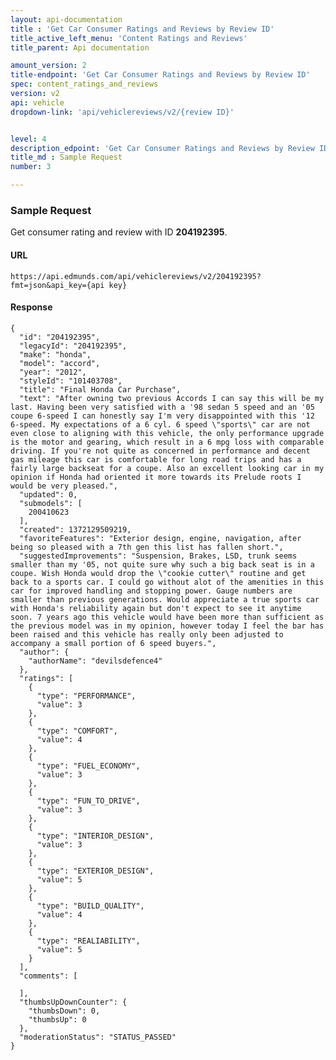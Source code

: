 ```yaml
---
layout: api-documentation
title : 'Get Car Consumer Ratings and Reviews by Review ID'
title_active_left_menu: 'Content Ratings and Reviews'
title_parent: Api documentation

amount_version: 2
title-endpoint: 'Get Car Consumer Ratings and Reviews by Review ID'
spec: content_ratings_and_reviews
version: v2
api: vehicle
dropdown-link: 'api/vehiclereviews/v2/{review ID}'


level: 4
description_edpoint: 'Get Car Consumer Ratings and Reviews by Review ID'
title_md : Sample Request
number: 3

---
```


### Sample Request

Get consumer rating and review with ID **204192395**.

#### URL

	https://api.edmunds.com/api/vehiclereviews/v2/204192395?fmt=json&api_key={api key}
	
#### Response

	{
	  "id": "204192395",
	  "legacyId": "204192395",
	  "make": "honda",
	  "model": "accord",
	  "year": "2012",
	  "styleId": "101403708",
	  "title": "Final Honda Car Purchase",
	  "text": "After owning two previous Accords I can say this will be my last. Having been very satisfied with a '98 sedan 5 speed and an '05 coupe 6-speed I can honestly say I'm very disappointed with this '12 6-speed. My expectations of a 6 cyl. 6 speed \"sports\" car are not even close to aligning with this vehicle, the only performance upgrade is the motor and gearing, which result in a 6 mpg loss with comparable driving. If you're not quite as concerned in performance and decent gas mileage this car is comfortable for long road trips and has a fairly large backseat for a coupe. Also an excellent looking car in my opinion if Honda had oriented it more towards its Prelude roots I would be very pleased.",
	  "updated": 0,
	  "submodels": [
	    200410623
	  ],
	  "created": 1372129509219,
	  "favoriteFeatures": "Exterior design, engine, navigation, after being so pleased with a 7th gen this list has fallen short.",
	  "suggestedImprovements": "Suspension, Brakes, LSD, trunk seems smaller than my '05, not quite sure why such a big back seat is in a coupe. Wish Honda would drop the \"cookie cutter\" routine and get back to a sports car. I could go without alot of the amenities in this car for improved handling and stopping power. Gauge numbers are smaller than previous generations. Would appreciate a true sports car with Honda's reliability again but don't expect to see it anytime soon. 7 years ago this vehicle would have been more than sufficient as the previous model was in my opinion, however today I feel the bar has been raised and this vehicle has really only been adjusted to accompany a small portion of 6 speed buyers.",
	  "author": {
	    "authorName": "devilsdefence4"
	  },
	  "ratings": [
	    {
	      "type": "PERFORMANCE",
	      "value": 3
	    },
	    {
	      "type": "COMFORT",
	      "value": 4
	    },
	    {
	      "type": "FUEL_ECONOMY",
	      "value": 3
	    },
	    {
	      "type": "FUN_TO_DRIVE",
	      "value": 3
	    },
	    {
	      "type": "INTERIOR_DESIGN",
	      "value": 3
	    },
	    {
	      "type": "EXTERIOR_DESIGN",
	      "value": 5
	    },
	    {
	      "type": "BUILD_QUALITY",
	      "value": 4
	    },
	    {
	      "type": "REALIABILITY",
	      "value": 5
	    }
	  ],
	  "comments": [

	  ],
	  "thumbsUpDownCounter": {
	    "thumbsDown": 0,
	    "thumbsUp": 0
	  },
	  "moderationStatus": "STATUS_PASSED"
	}